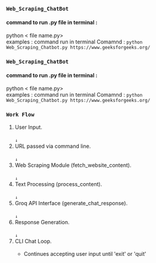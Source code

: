 ###  `Web_Scraping_ChatBot`

#### command to run .py file in terminal :

python < file name.py> <web url links>   
      examples : command run in terminal
          Comamnd :   `python Web_Scraping_Chatbot.py https://www.geeksforgeeks.org/`
 

###  `Web_Scraping_ChatBot`

#### command to run .py file in terminal :

python < file name.py> <web url links>   
      examples : command run in terminal
          Comamnd :   `python Web_Scraping_Chatbot.py https://www.geeksforgeeks.org/`
 

### `Work Flow`

1. User Input. <br><br>
      `↓`
2. URL passed via command line.<br><br>
      `↓`
3.  Web Scraping Module (fetch_website_content).<br><br>
      `↓`
4.  Text Processing (process_content).<br><br>
      `↓`
5.  Groq API Interface (generate_chat_response).<br><br>
      `↓`
6.  Response Generation.<br><br>
      `↓`
7.  CLI Chat Loop.<br><br>    
      - Continues accepting user input until 'exit' or 'quit'
